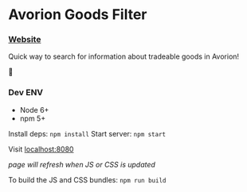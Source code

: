 # Avorion Goods Filter

### [Website](https://selfup.github.io/avorion/)

Quick way to search for information about tradeable goods in Avorion!

:rocket:

### Dev ENV

* Node 6+
* npm 5+

Install deps: `npm install`
Start server: `npm start`

Visit [localhost:8080](http://localhost:8080)

_page will refresh when JS or CSS is updated_

To build the JS and CSS bundles: `npm run build`
